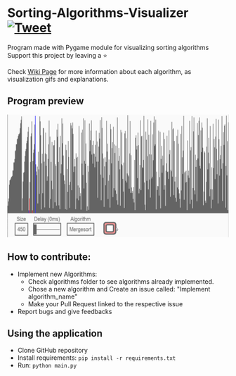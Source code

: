 # Sorting-Algorithms-Visualizer [![Tweet](https://img.shields.io/twitter/url/http/shields.io.svg?style=social)](https://twitter.com/intent/tweet?text=Amazing%20tool%20for%20visualising%20Sorting%20Algorithms%20in%20Python&url=https://github.com/LucasPilla/Sorting-Algorithms-Visualizer&via=&hashtags=educational,developers)
Program made with Pygame module for visualizing sorting algorithms
</br>
Support this project by leaving a :star:

Check [Wiki Page](../../wiki) for more information about each algorithm, as visualization gifs and explanations.

## Program preview
![](images/preview.gif)

## How to contribute: 
- Implement new Algorithms:
   - Check algorithms folder to see algorithms already implemented.
   - Chose a new algorithm and Create an issue called: "Implement algorithm_name"
   - Make your Pull Request linked to the respective issue
- Report bugs and give feedbacks

## Using the application
- Clone GitHub repository
- Install requirements: `pip install -r requirements.txt`
- Run: `python main.py`

